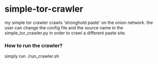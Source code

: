 # simple-tor-crawler

my simple tor crawler crawls 'stronghold paste' on the onion network.
the user can change the config file and the source name in the simple_tor_crawler.py in order to crawl a different paste site.

### How to run the crawler?

simply run ./run_crawler.sh
